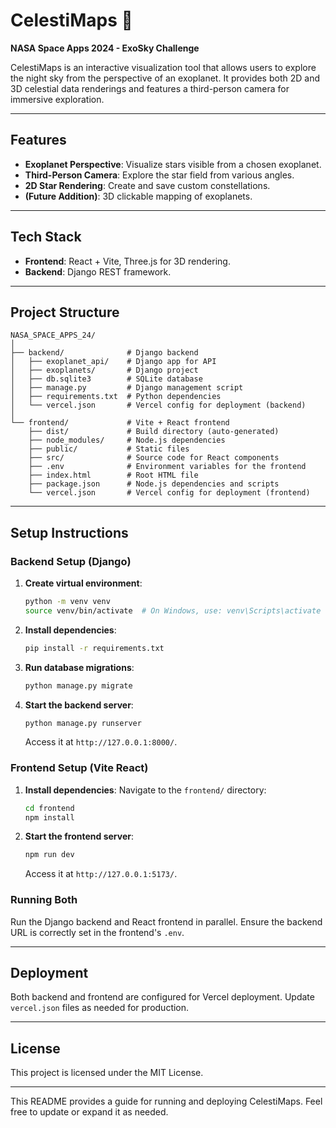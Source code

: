 # CelestiMaps 🌌

**NASA Space Apps 2024 - ExoSky Challenge**

CelestiMaps is an interactive visualization tool that allows users to explore the night sky from the perspective of an exoplanet. It provides both 2D and 3D celestial data renderings and features a third-person camera for immersive exploration.

---

## Features
- **Exoplanet Perspective**: Visualize stars visible from a chosen exoplanet.
- **Third-Person Camera**: Explore the star field from various angles.
- **2D Star Rendering**: Create and save custom constellations.
- **(Future Addition)**: 3D clickable mapping of exoplanets.

---

## Tech Stack
- **Frontend**: React + Vite, Three.js for 3D rendering.
- **Backend**: Django REST framework.

---

## Project Structure

```
NASA_SPACE_APPS_24/
│
├── backend/              # Django backend
│   ├── exoplanet_api/    # Django app for API
│   ├── exoplanets/       # Django project
│   ├── db.sqlite3        # SQLite database
│   ├── manage.py         # Django management script
│   ├── requirements.txt  # Python dependencies
│   └── vercel.json       # Vercel config for deployment (backend)
│
└── frontend/             # Vite + React frontend
    ├── dist/             # Build directory (auto-generated)
    ├── node_modules/     # Node.js dependencies
    ├── public/           # Static files
    ├── src/              # Source code for React components
    ├── .env              # Environment variables for the frontend
    ├── index.html        # Root HTML file
    ├── package.json      # Node.js dependencies and scripts
    └── vercel.json       # Vercel config for deployment (frontend)
```

---

## Setup Instructions

### Backend Setup (Django)
1. **Create virtual environment**:
   ```bash
   python -m venv venv
   source venv/bin/activate  # On Windows, use: venv\Scripts\activate
   ```
2. **Install dependencies**:
   ```bash
   pip install -r requirements.txt
   ```
3. **Run database migrations**:
   ```bash
   python manage.py migrate
   ```
4. **Start the backend server**:
   ```bash
   python manage.py runserver
   ```
   Access it at `http://127.0.0.1:8000/`.

### Frontend Setup (Vite React)
1. **Install dependencies**:
   Navigate to the `frontend/` directory:
   ```bash
   cd frontend
   npm install
   ```
2. **Start the frontend server**:
   ```bash
   npm run dev
   ```
   Access it at `http://127.0.0.1:5173/`.

### Running Both
Run the Django backend and React frontend in parallel. Ensure the backend URL is correctly set in the frontend's `.env`.

---

## Deployment
Both backend and frontend are configured for Vercel deployment. Update `vercel.json` files as needed for production.

---

## License
This project is licensed under the MIT License.

---

This README provides a guide for running and deploying CelestiMaps. Feel free to update or expand it as needed.
